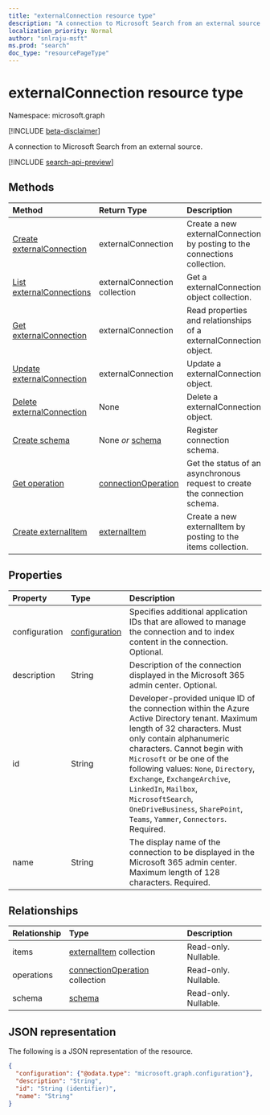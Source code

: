 ```yaml
---
title: "externalConnection resource type"
description: "A connection to Microsoft Search from an external source."
localization_priority: Normal
author: "snlraju-msft"
ms.prod: "search"
doc_type: "resourcePageType"
---
```


# externalConnection resource type

Namespace: microsoft.graph

[!INCLUDE [beta-disclaimer](../../includes/beta-disclaimer.md)]

A connection to Microsoft Search from an external source.

[!INCLUDE [search-api-preview](../../includes/search-api-preview-signup.md)]

## Methods

| Method                                                           | Return Type                                   | Description |
|:-----------------------------------------------------------------|:----------------------------------------------|:--|
| [Create externalConnection](../api/external-post-connections.md) | externalConnection                            | Create a new externalConnection by posting to the connections collection. |
| [List externalConnections](../api/externalconnection-list.md)    | externalConnection collection                 | Get a externalConnection object collection. |
| [Get externalConnection](../api/externalconnection-get.md)       | externalConnection                            | Read properties and relationships of a externalConnection object. |
| [Update externalConnection](../api/externalconnection-update.md) | externalConnection                            | Update a externalConnection object. |
| [Delete externalConnection](../api/externalconnection-delete.md) | None                                          | Delete a externalConnection object. |
| [Create schema](../api/externalconnection-post-schema.md)        | None *or* [schema](schema.md)                 | Register connection schema. |
| [Get operation](../api/connectionoperation-get.md)               | [connectionOperation](connectionoperation.md) | Get the status of an asynchronous request to create the connection schema. |
| [Create externalItem](../api/externalconnection-put-items.md)    | [externalItem](externalitem.md)               | Create a new externalItem by posting to the items collection. |

## Properties

| Property      | Type                              | Description |
|:--------------|:----------------------------------|:------------|
| configuration | [configuration](configuration.md) | Specifies additional application IDs that are allowed to manage the connection and to index content in the connection. Optional. |
| description   | String                            | Description of the connection displayed in the Microsoft 365 admin center. Optional. |
| id            | String                            | Developer-provided unique ID of the connection within the Azure Active Directory tenant. Maximum length of 32 characters. Must only contain alphanumeric characters. Cannot begin with `Microsoft` or be one of the following values: `None`, `Directory`, `Exchange`, `ExchangeArchive`, `LinkedIn`, `Mailbox`, `MicrosoftSearch`, `OneDriveBusiness`, `SharePoint`, `Teams`, `Yammer`, `Connectors`. Required. |
| name          | String                            | The display name of the connection to be displayed in the Microsoft 365 admin center. Maximum length of 128 characters. Required. |

## Relationships

| Relationship | Type                                                     | Description |
|:-------------|:---------------------------------------------------------|:---|
| items        | [externalItem](externalitem.md) collection               | Read-only. Nullable. |
| operations   | [connectionOperation](connectionoperation.md) collection | Read-only. Nullable. |
| schema       | [schema](schema.md)                                      | Read-only. Nullable. |

## JSON representation

The following is a JSON representation of the resource.

<!-- {
  "blockType": "resource",
  "optionalProperties": [

  ],
  "@odata.type": "microsoft.graph.externalConnection",
  "baseType": "",
  "keyProperty": "id"
}-->

```json
{
  "configuration": {"@odata.type": "microsoft.graph.configuration"},
  "description": "String",
  "id": "String (identifier)",
  "name": "String"
}
```

<!-- uuid: 16cd6b66-4b1a-43a1-adaf-3a886856ed98
2019-02-04 14:57:30 UTC -->
<!-- {
  "type": "#page.annotation",
  "description": "connection resource",
  "keywords": "",
  "section": "documentation",
  "tocPath": ""
}-->
